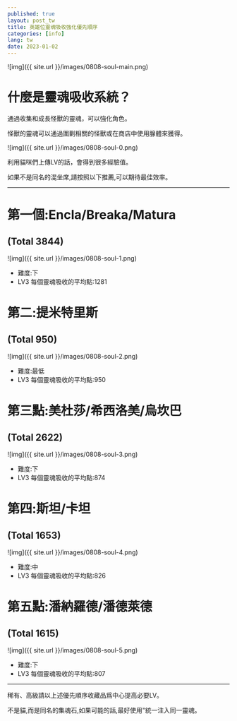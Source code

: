 ```yaml
---
published: true
layout: post_tw
title: 英雄位靈魂吸收強化優先順序
categories: [info]
lang: tw
date: 2023-01-02
---
```

![img]({{ site.url }}/images/0808-soul-main.png)
# 什麼是靈魂吸收系統？
通過收集和成長怪獸的靈魂，可以強化角色。


怪獸的靈魂可以通過圍剿相關的怪獸或在商店中使用腺體來獲得。



![img]({{ site.url }}/images/0808-soul-0.png)


利用貓咪們上傳LV的話，會得到很多經驗值。


如果不是同名的混坐席,請按照以下推薦,可以期待最佳效率。



***

# 第一個:Encla/Breaka/Matura
## (Total 3844)
![img]({{ site.url }}/images/0808-soul-1.png)
- 難度:下
- LV3 每個靈魂吸收的平均點:1281


# 第二:提米特里斯
## (Total 950)
![img]({{ site.url }}/images/0808-soul-2.png)
- 難度:最低
- LV3 每個靈魂吸收的平均點:950


# 第三點:美杜莎/希西洛美/烏坎巴
## (Total 2622)
![img]({{ site.url }}/images/0808-soul-3.png)
- 難度:下
- LV3 每個靈魂吸收的平均點:874


# 第四:斯坦/卡坦
## (Total 1653)
![img]({{ site.url }}/images/0808-soul-4.png)
- 難度:中
- LV3 每個靈魂吸收的平均點:826


# 第五點:潘納羅德/潘德萊德
## (Total 1615)
![img]({{ site.url }}/images/0808-soul-5.png)
- 難度:下
- LV3 每個靈魂吸收的平均點:807


***
稀有、高級請以上述優先順序收藏品爲中心提高必要LV。


不是貓,而是同名的集魂石,如果可能的話,最好使用"統一注入同一靈魂。